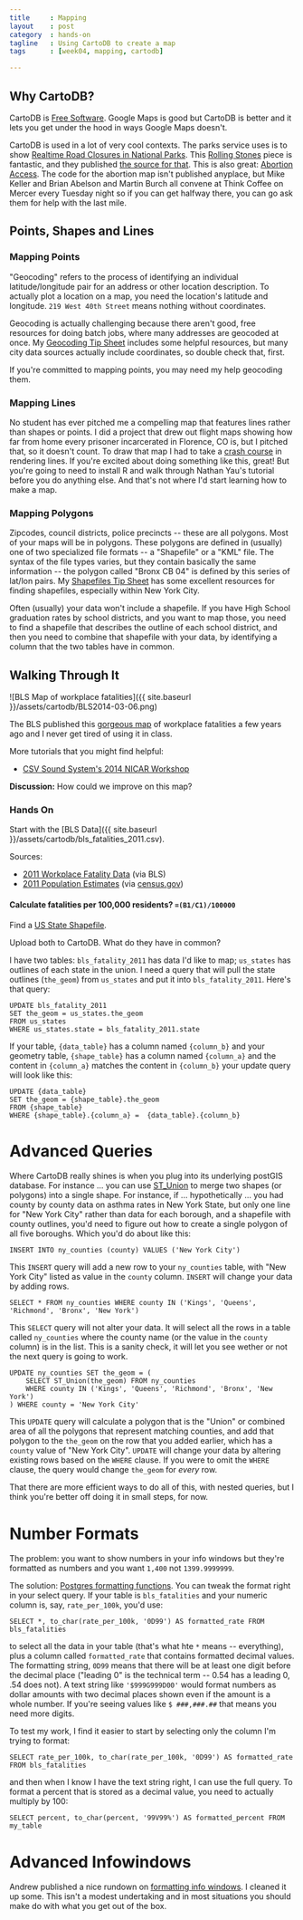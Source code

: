```yaml
---
title     : Mapping
layout    : post
category  : hands-on
tagline   : Using CartoDB to create a map
tags      : [week04, mapping, cartodb]

---
```

## Why CartoDB?

CartoDB is [Free Software](https://github.com/CartoDB/cartodb). Google Maps is good but CartoDB is better and it lets you get under the hood in ways Google Maps doesn't. 

CartoDB is used in a lot of very cool contexts. The parks service uses is to show [Realtime Road Closures in National Parks](http://maps.nps.gov/blri/road-closures/). This [Rolling Stones](http://vizzuality.github.io/rollingstonesmap) piece is fantastic, and they published [the source for that](http://vizzuality.github.io/rollingstonesmap/). This is also great: [Abortion Access](http://www.thedailybeast.com/articles/2013/01/22/roe-v-wade-turns-40.html). The code for the abortion map isn't published anyplace, but Mike Keller and Brian Abelson and Martin Burch all convene at Think Coffee on Mercer every Tuesday night so if you can get halfway there, you can go ask them for help with the last mile. 

## Points, Shapes and Lines

### Mapping Points
"Geocoding" refers to the process of identifying an individual latitude/longitude pair for an address or other location description. To actually plot a location on a map, you need the location's latitude and longitude. `219 West 40th Street` means nothing without coordinates. 

Geocoding is actually challenging because there aren't good, free resources for doing batch jobs, where many addresses are geocoded at once. My [Geocoding Tip Sheet](https://github.com/amandabee/cunyjdata/wiki/Tip-Sheet:-Geocoding) includes some helpful resources, but many city data sources actually include coordinates, so double check that, first. 

If you're committed to mapping points, you may need my help geocoding them.

### Mapping Lines
No student has ever pitched me a compelling map that features lines rather than shapes or points. I did a project that drew out flight maps showing how far from home every prisoner incarcerated in Florence, CO is, but I pitched that, so it doesn't count. To draw that map I had to take a [crash course](http://flowingdata.com/2011/05/11/how-to-map-connections-with-great-circles/) in rendering lines. If you're excited about doing something like this, great! But you're going to need to install R and walk through Nathan Yau's tutorial before you do anything else. And that's not where I'd start learning how to make a map.   

### Mapping Polygons
Zipcodes, council districts, police precincts -- these are all polygons. Most of your maps will be in polygons. These polygons are defined in (usually) one of two specialized file formats -- a "Shapefile" or a "KML" file. The syntax of the file types varies, but they contain basically the same information -- the polygon called "Bronx CB 04" is defined by this series of lat/lon pairs. My [Shapefiles Tip Sheet](https://github.com/amandabee/cunyjdata/wiki/Where-to-Find-Shapefiles) has some excellent resources for finding shapefiles, especially within New York City. 

Often (usually) your data won't include a shapefile. If you have High School graduation rates by school districts, and you want to map those, you need to find a shapefile that describes the outline of each school district, and then you need to combine that shapefile with your data, by identifying a column that the two tables have in common. 

## Walking Through It

![BLS Map of workplace fatalities]({{ site.baseurl }}/assets/cartodb/BLS2014-03-06.png)

The BLS published this [gorgeous map](http://www.bls.gov/opub/btn/volume-2/death-on-the-job-fatal-work-injuries-in-2011.htm) of workplace fatalities a few years ago and I never get tired of using it in class.  

More tutorials that you might find helpful:
+ [CSV Sound System's 2014 NICAR Workshop](https://github.com/csvsoundsystem/nicar-cartodb-postgis)

**Discussion:** How could we improve on this map?

### Hands On

Start with the [BLS Data]({{ site.baseurl }}/assets/cartodb/bls_fatalities_2011.csv). 

Sources:

+ [2011 Workplace Fatality Data](http://www.bls.gov/opub/btn/volume-2/death-on-the-job-fatal-work-injuries-in-2011.htm) (via BLS)
+ [2011 Population Estimates](https://www.census.gov/popest/data/state/totals/2011/tables/NST-EST2011-01.csv) (via [census.gov](http://www.census.gov/popest/data/historical/2010s/vintage_2011/state.html))

#### Calculate fatalities per 100,000 residents? `=(B1/C1)/100000`

Find a [US State Shapefile](http://geocommons.com/overlays/21519).

Upload both to CartoDB. What do they have in common? 

I have two tables: `bls_fatality_2011` has data I'd like to map; `us_states` has outlines of each state in the union. I need a query that will pull the state outlines (`the_geom`) from `us_states` and put it into `bls_fatality_2011`. Here's that query:

	UPDATE bls_fatality_2011
	SET the_geom = us_states.the_geom
	FROM us_states
	WHERE us_states.state = bls_fatality_2011.state
	
If your table, `{data_table}` has a column named `{column_b}` and your geometry table, `{shape_table}` has a column named `{column_a}` and the content in `{column_a}` matches the content in `{column_b}` your update query will look like this: 

	UPDATE {data_table}
	SET the_geom = {shape_table}.the_geom
	FROM {shape_table}
	WHERE {shape_table}.{column_a} =  {data_table}.{column_b}	

# Advanced Queries

Where CartoDB really shines is when you plug into its underlying postGIS database. For instance ... you can use [ST_Union](http://postgis.net/docs/ST_Union.html) to merge two shapes (or polygons) into a single shape. For instance, if ... hypothetically ... you had county by county data on asthma rates in New York State, but only one line for "New York City" rather than data for each borough, and a shapefile with county outlines, you'd need to figure out how to create a single polygon of all five boroughs. Which you'd do about like this:

	INSERT INTO ny_counties (county) VALUES ('New York City')
	
This `INSERT` query will add a new row to your `ny_counties` table, with "New York City" listed as value in the `county` column. `INSERT` will change your data by adding rows. 

	SELECT * FROM ny_counties WHERE county IN ('Kings', 'Queens', 'Richmond', 'Bronx', 'New York')

This `SELECT` query will not alter your data. It will select all the rows in a table called `ny_counties` where the county name (or the value in the `county` column) is in the list. This is a sanity check, it will let you see wether or not the next query is going to work. 

	UPDATE ny_counties SET the_geom = (
		SELECT ST_Union(the_geom) FROM ny_counties 
		WHERE county IN ('Kings', 'Queens', 'Richmond', 'Bronx', 'New York')
	) WHERE county = 'New York City'

This `UPDATE` query will calculate a polygon that is the "Union" or combined area of all the polygons that represent matching counties, and add that polygon to the `the_geom` on the row that you added earlier, which has a `county` value of "New York City". `UPDATE` will change your data by altering existing rows based on the `WHERE` clause. If you were to omit the `WHERE` clause, the query would change  `the_geom` for *every* row. 

That there are more efficient ways to do all of this, with nested queries, but I think you're better off doing it in small steps, for now. 

# Number Formats
The problem: you want to show numbers in your info windows but they're formatted as numbers and you want `1,400` not `1399.9999999`. 

The solution: [Postgres formatting functions](http://www.postgresql.org/docs/8.3/static/functions-formatting.html). You can tweak the format right in your select query. If your table is `bls_fatalities` and your  numeric column is, say, `rate_per_100k`, you'd use:

	SELECT *, to_char(rate_per_100k, '0D99') AS formatted_rate FROM bls_fatalities
	
to select all the data in your table (that's what hte `*` means -- everything), plus a column called `formatted_rate` that contains formatted decimal values. The formatting string, `0D99` means that there will be at least one digit before the decimal place ("leading 0" is the technical term -- 0.54 has a leading 0, .54 does not). A text string like `'$999G999D00'` would format numbers as dollar amounts with two decimal places shown even if the amount is a whole number. If you're seeing values like `$ ###,###.##` that means you need more digits. 

To test my work, I find it easier to start by selecting only the column I'm trying to format: 

	SELECT rate_per_100k, to_char(rate_per_100k, '0D99') AS formatted_rate FROM bls_fatalities

and then when I know I have the text string right, I can use the full query. To format a percent that is stored as a decimal value, you need to actually multiply by 100: 


	SELECT percent, to_char(percent, '99V99%') AS formatted_percent FROM my_table


# Advanced Infowindows

Andrew published a nice rundown on [formatting info windows](https://gist.github.com/amandabee/9628190). I cleaned it up some. This isn't a modest undertaking and in most situations you should make do with what you get out of the box. 
